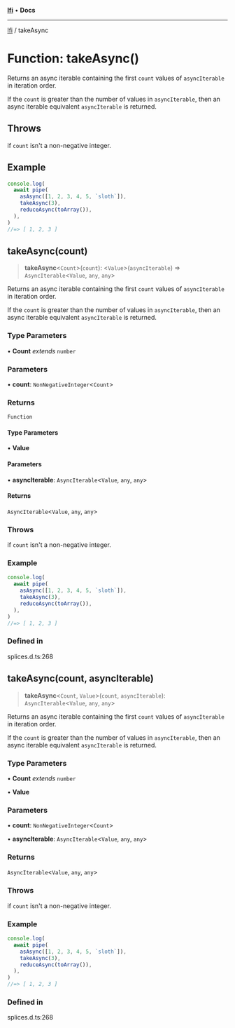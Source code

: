 [**lfi**](../readme.md) • **Docs**

***

[lfi](../globals.md) / takeAsync

# Function: takeAsync()

Returns an async iterable containing the first `count` values of
`asyncIterable` in iteration order.

If the `count` is greater than the number of values in `asyncIterable`, then
an async iterable equivalent `asyncIterable` is returned.

## Throws

if `count` isn't a non-negative integer.

## Example

```js
console.log(
  await pipe(
    asAsync([1, 2, 3, 4, 5, `sloth`]),
    takeAsync(3),
    reduceAsync(toArray()),
  ),
)
//=> [ 1, 2, 3 ]
```

## takeAsync(count)

> **takeAsync**\<`Count`\>(`count`): \<`Value`\>(`asyncIterable`) => `AsyncIterable`\<`Value`, `any`, `any`\>

Returns an async iterable containing the first `count` values of
`asyncIterable` in iteration order.

If the `count` is greater than the number of values in `asyncIterable`, then
an async iterable equivalent `asyncIterable` is returned.

### Type Parameters

• **Count** *extends* `number`

### Parameters

• **count**: `NonNegativeInteger`\<`Count`\>

### Returns

`Function`

#### Type Parameters

• **Value**

#### Parameters

• **asyncIterable**: `AsyncIterable`\<`Value`, `any`, `any`\>

#### Returns

`AsyncIterable`\<`Value`, `any`, `any`\>

### Throws

if `count` isn't a non-negative integer.

### Example

```js
console.log(
  await pipe(
    asAsync([1, 2, 3, 4, 5, `sloth`]),
    takeAsync(3),
    reduceAsync(toArray()),
  ),
)
//=> [ 1, 2, 3 ]
```

### Defined in

splices.d.ts:268

## takeAsync(count, asyncIterable)

> **takeAsync**\<`Count`, `Value`\>(`count`, `asyncIterable`): `AsyncIterable`\<`Value`, `any`, `any`\>

Returns an async iterable containing the first `count` values of
`asyncIterable` in iteration order.

If the `count` is greater than the number of values in `asyncIterable`, then
an async iterable equivalent `asyncIterable` is returned.

### Type Parameters

• **Count** *extends* `number`

• **Value**

### Parameters

• **count**: `NonNegativeInteger`\<`Count`\>

• **asyncIterable**: `AsyncIterable`\<`Value`, `any`, `any`\>

### Returns

`AsyncIterable`\<`Value`, `any`, `any`\>

### Throws

if `count` isn't a non-negative integer.

### Example

```js
console.log(
  await pipe(
    asAsync([1, 2, 3, 4, 5, `sloth`]),
    takeAsync(3),
    reduceAsync(toArray()),
  ),
)
//=> [ 1, 2, 3 ]
```

### Defined in

splices.d.ts:268
